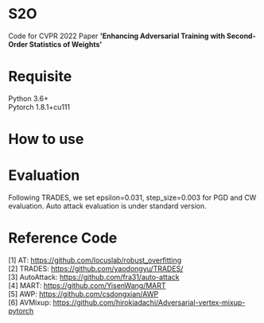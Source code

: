 # S2O
Code for CVPR 2022 Paper **'Enhancing Adversarial Training with Second-Order Statistics of Weights'**

# Requisite
Python 3.6+  
Pytorch 1.8.1+cu111

# How to use

# Evaluation
Following TRADES, we set epsilon=0.031, step_size=0.003 for PGD and CW evaluation. Auto attack evaluation is under standard version.


# Reference Code
[1] AT: https://github.com/locuslab/robust_overfitting  
[2] TRADES: https://github.com/yaodongyu/TRADES/  
[3] AutoAttack: https://github.com/fra31/auto-attack  
[4] MART: https://github.com/YisenWang/MART  
[5] AWP: https://github.com/csdongxian/AWP  
[6] AVMixup: https://github.com/hirokiadachi/Adversarial-vertex-mixup-pytorch
